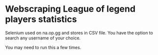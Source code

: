  # Webscraping League of legend players statistics

Selenium used on na.op.gg and stores in CSV file. You have the option to search any username of your choice.

You may need to run this a few times. 


